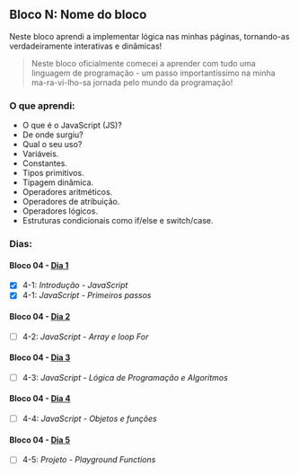 ## Bloco N: Nome do bloco

Neste bloco aprendi a implementar lógica nas minhas páginas, tornando-as verdadeiramente interativas e dinâmicas!

> Neste bloco oficialmente comecei a aprender com tudo uma linguagem de programação - um passo importantíssimo na minha ma-ra-vi-lho-sa jornada pelo mundo da programação!

### O que aprendi:

- O que é o JavaScript (JS)?
- De onde surgiu?
- Qual o seu uso?
- Variáveis.
- Constantes.
- Tipos primitivos.
- Tipagem dinâmica.
- Operadores aritméticos.
- Operadores de atribuição.
- Operadores lógicos.
- Estruturas condicionais como if/else e switch/case.

### Dias:

#### Bloco 04 - [Dia 1](https://github.com/GabrielFQK/trybe-exercicios/tree/main/fundamentos/bloco-04/4-1)

- [x] 4-1: _Introdução - JavaScript_
- [x] 4-1: _JavaScript - Primeiros passos_

#### Bloco 04 - [Dia 2](https://github.com/GabrielFQK/trybe-exercicios/tree/main/fundamentos/bloco-04/4-2)

- [ ] 4-2: _JavaScript - Array e loop For_

#### Bloco 04 - [Dia 3](https://github.com/GabrielFQK/trybe-exercicios/tree/main/fundamentos/bloco-04/4-3)

- [ ] 4-3: _JavaScript - Lógica de Programação e Algoritmos_

#### Bloco 04 - [Dia 4](https://github.com/GabrielFQK/trybe-exercicios/tree/main/fundamentos/bloco-04/4-4)

- [ ] 4-4: _JavaScript - Objetos e funções_

#### Bloco 04 - [Dia 5](https://github.com/GabrielFQK/trybe-exercicios/tree/main/fundamentos/bloco-04/4-5)

- [ ] 4-5: _Projeto - Playground Functions_
